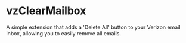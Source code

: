 # vzClearMailbox
A simple extension that adds a 'Delete All' button to your Verizon email inbox, allowing you to easily remove all emails.
